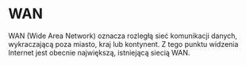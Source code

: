 

# WAN
WAN (Wide Area Network) oznacza rozległą sieć komunikacji danych, wykraczającą poza miasto, kraj lub kontynent. Z tego punktu widzenia Internet jest obecnie największą, istniejącą siecią WAN.